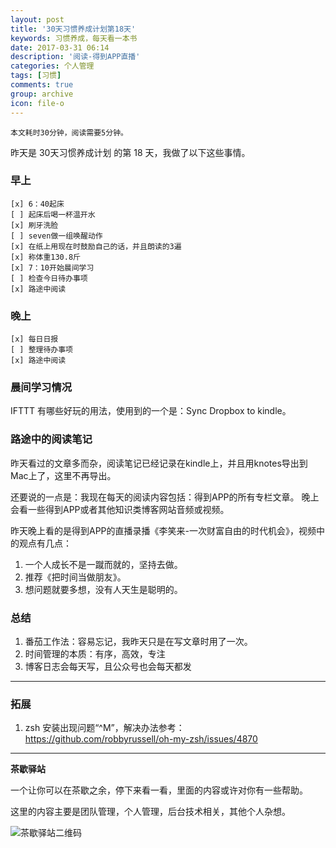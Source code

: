 ```yaml
---
layout: post
title: '30天习惯养成计划第18天'
keywords: 习惯养成，每天看一本书
date: 2017-03-31 06:14
description: '阅读-得到APP直播'
categories: 个人管理
tags: [习惯]
comments: true
group: archive
icon: file-o
---
```


	本文耗时30分钟，阅读需要5分钟。

<!--more-->

昨天是 30天习惯养成计划 的第 18 天，我做了以下这些事情。

### 早上 ###

	[x] 6：40起床
	[ ] 起床后喝一杯温开水
	[x] 刷牙洗脸
	[ ] seven做一组唤醒动作
	[x] 在纸上用现在时鼓励自己的话，并且朗读的3遍
	[x] 称体重130.8斤
	[x] 7：10开始晨间学习
	[ ] 检查今日待办事项
	[x] 路途中阅读

### 晚上 ###

	[x] 每日日报
	[ ] 整理待办事项
	[x] 路途中阅读

### 晨间学习情况 ###

IFTTT 有哪些好玩的用法，使用到的一个是：Sync Dropbox to kindle。

### 路途中的阅读笔记 ###

昨天看过的文章多而杂，阅读笔记已经记录在kindle上，并且用knotes导出到Mac上了，这里不再导出。

还要说的一点是：我现在每天的阅读内容包括：得到APP的所有专栏文章。
晚上会看一些得到APP或者其他知识类博客网站音频或视频。

昨天晚上看的是得到APP的直播录播《李笑来-一次财富自由的时代机会》，视频中的观点有几点：

1. 一个人成长不是一蹴而就的，坚持去做。
2. 推荐《把时间当做朋友》。
3. 想问题就要多想，没有人天生是聪明的。

### 总结 ###

1. 番茄工作法：容易忘记，我昨天只是在写文章时用了一次。
2. 时间管理的本质：有序，高效，专注
3. 博客日志会每天写，且公众号也会每天都发

----

### 拓展 ###

1. zsh 安装出现问题“^M”，解决办法参考：https://github.com/robbyrussell/oh-my-zsh/issues/4870

----

**茶歇驿站**

一个让你可以在茶歇之余，停下来看一看，里面的内容或许对你有一些帮助。

这里的内容主要是团队管理，个人管理，后台技术相关，其他个人杂想。

![茶歇驿站二维码](http://ww4.sinaimg.cn/large/824dcde4gw1f358o5j022j20by0bywf8.jpg)
